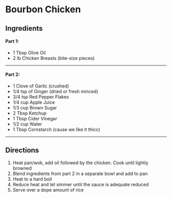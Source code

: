 # Bourbon Chicken

## Ingredients

#### Part 1:
* 1 Tbsp Olive Oil
* 2 lb Chicken Breasts (bite-size pieces)

---
#### Part 2:
* 1 Clove of Garlic (crushed)
* 1/4 tsp of Ginger (dried or fresh minced)
* 3/4 tsp Red Pepper Flakes
* 1/4 cup Apple Juice
* 1/3 cup Brown Sugar
* 2 Tbsp Ketchup
* 1 Tbsp Cider Vinegar
* 1/2 cup Water
* 1 Tbsp Cornstarch (cause we like it thicc)

---
## Directions

1. Heat pan/wok, add oil followed by the chicken. Cook until lightly browned
2. Blend ingredients from part 2 in a separate bowl and add to pan
3. Heat to a hard boil
4. Reduce heat and let simmer until the sauce is adequate reduced
5. Serve over a dope amount of rice
